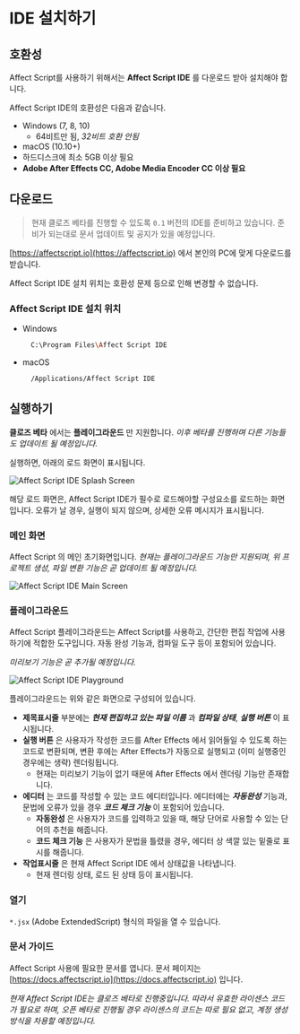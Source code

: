 # IDE 설치하기

## 호환성

Affect Script를 사용하기 위해서는 **Affect Script IDE** 를 다운로드 받아 설치해야 합니다.

Affect Script IDE의 호환성은 다음과 같습니다.

- Windows \(7, 8, 10\)
  - 64비트만 됨, _32비트 호환 안됨_
- macOS \(10.10+\)
- 하드디스크에 최소 5GB 이상 필요
- **Adobe After Effects CC, Adobe Media Encoder CC 이상 필요**

## 다운로드

> 현재 클로즈 베타를 진행할 수 있도록 `0.1` 버전의 IDE를 준비하고 있습니다. 준비가 되는대로 문서 업데이트 및 공지가 있을 예정입니다.

[https://affectscript.io](https://affectscript.io) 에서 본인의 PC에 맞게 다운로드를 받습니다.

Affect Script IDE 설치 위치는 호환성 문제 등으로 인해 변경할 수 없습니다.

### Affect Script IDE 설치 위치

- Windows

  ```bash
    C:\Program Files\Affect Script IDE
  ```

- macOS

  ```bash
    /Applications/Affect Script IDE
  ```

## 실행하기

**클로즈 베타** 에서는 **플레이그라운드** 만 지원합니다. _이후 베타를 진행하며 다른 기능들도 업데이트 될 예정입니다._

실행하면, 아래의 로드 화면이 표시됩니다.

![Affect Script IDE Splash Screen](https://storage.googleapis.com/documentation-bucket/page-0-1.png)

해당 로드 화면은, Affect Script IDE가 필수로 로드해야할 구성요소를 로드하는 화면입니다. 오류가 날 경우, 실행이 되지 않으며, 상세한 오류 메시지가 표시됩니다.

### 메인 화면

Affect Script 의 메인 초기화면입니다. _현재는 플레이그라운드 기능만 지원되며, 위 프로젝트 생성, 파일 변환 기능은 곧 업데이트 될 예정입니다._

![Affect Script IDE Main Screen](https://storage.googleapis.com/documentation-bucket/page-0-2.png)

### 플레이그라운드

Affect Script 플레이그라운드는 Affect Script를 사용하고, 간단한 편집 작업에 사용하기에 적합한 도구입니다. 자동 완성 기능과, 컴파일 도구 등이 포함되어 있습니다.

_미리보기 기능은 곧 추가될 예정입니다._

![Affect Script IDE Playground](https://storage.googleapis.com/documentation-bucket/page-0-3.png)

플레이그라운드는 위와 같은 화면으로 구성되어 있습니다.

- **제목표시줄** 부분에는 _**현재 편집하고 있는 파일 이름**_ 과 _**컴파일 상태**_, _**실행 버튼**_ 이 표시됩니다.
- **실행 버튼** 은 사용자가 작성한 코드를 After Effects 에서 읽어들일 수 있도록 하는 코드로 변환되며, 변환 후에는 After Effects가 자동으로 실행되고 \(이미 실행중인 경우에는 생략\) 렌더링됩니다.
  - 현재는 미리보기 기능이 없기 때문에 After Effects 에서 렌더링 기능만 존재합니다.
- **에디터** 는 코드를 작성할 수 있는 코드 에디터입니다. 에디터에는 _**자동완성**_ 기능과, 문법에 오류가 있을 경우 _**코드 체크 기능**_ 이 포함되어 있습니다.
  - **자동완성** 은 사용자가 코드를 입력하고 있을 때, 해당 단어로 사용할 수 있는 단어의 추천을 해줍니다.
  - **코드 체크 기능** 은 사용자가 문법을 틀렸을 경우, 에디터 상 색깔 있는 밑줄로 표시를 해줍니다.
- **작업표시줄** 은 현재 Affect Script IDE 에서 상태값을 나타냅니다.
  - 현재 렌더링 상태, 로드 된 상태 등이 표시됩니다.

### 열기

`*.jsx` (Adobe ExtendedScript) 형식의 파일을 열 수 있습니다.

### 문서 가이드

Affect Script 사용에 필요한 문서를 엽니다. 문서 페이지는 [https://docs.affectscript.io](https://docs.affectscript.io) 입니다.

_현재 Affect Script IDE는 클로즈 베타로 진행중입니다. 따라서 유효한 라이센스 코드가 필요로 하며, 오픈 베타로 진행될 경우 라이센스의 코드는 따로 필요 없고, 계정 생성 방식을 차용할 예정입니다._
